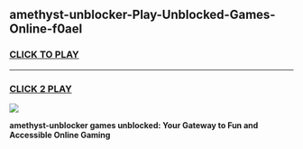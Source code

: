 
## amethyst-unblocker-Play-Unblocked-Games-Online-f0ael
<h3>
<a href="https://premium76.site?title=amethyst-unblocker&ref=25A">CLICK TO PLAY</a></h3>
<hr>

<h3>
<a href="https://premium76.site?title=amethyst-unblocker&ref=25A">CLICK 2 PLAY</a>
  
</h3>

<a href="https://premium76.site?title=amethyst-unblocker&ref=25A"><img src="https://clearcache.store/games.png"></a>


**amethyst-unblocker games unblocked: Your Gateway to Fun and Accessible Online Gaming**
